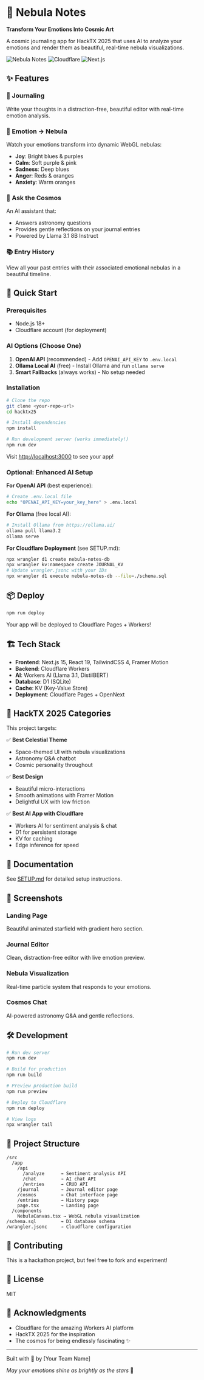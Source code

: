 # 🌌 Nebula Notes

**Transform Your Emotions Into Cosmic Art**

A cosmic journaling app for HackTX 2025 that uses AI to analyze your emotions and render them as beautiful, real-time nebula visualizations.

![Nebula Notes](https://img.shields.io/badge/HackTX-2025-purple?style=for-the-badge)
![Cloudflare](https://img.shields.io/badge/Cloudflare-Workers%20AI-orange?style=for-the-badge)
![Next.js](https://img.shields.io/badge/Next.js-15-black?style=for-the-badge)

## ✨ Features

### 📝 Journaling

Write your thoughts in a distraction-free, beautiful editor with real-time emotion analysis.

### 🌈 Emotion → Nebula

Watch your emotions transform into dynamic WebGL nebulas:

- **Joy**: Bright blues & purples
- **Calm**: Soft purple & pink
- **Sadness**: Deep blues
- **Anger**: Reds & oranges
- **Anxiety**: Warm oranges

### 🔭 Ask the Cosmos

An AI assistant that:

- Answers astronomy questions
- Provides gentle reflections on your journal entries
- Powered by Llama 3.1 8B Instruct

### 📚 Entry History

View all your past entries with their associated emotional nebulas in a beautiful timeline.

## 🚀 Quick Start

### Prerequisites

- Node.js 18+
- Cloudflare account (for deployment)

### AI Options (Choose One)

1. **OpenAI API** (recommended) - Add `OPENAI_API_KEY` to `.env.local`
2. **Ollama Local AI** (free) - Install Ollama and run `ollama serve`
3. **Smart Fallbacks** (always works) - No setup needed

### Installation

```bash
# Clone the repo
git clone <your-repo-url>
cd hacktx25

# Install dependencies
npm install

# Run development server (works immediately!)
npm run dev
```

Visit [http://localhost:3000](http://localhost:3000) to see your app!

### Optional: Enhanced AI Setup

**For OpenAI API** (best experience):

```bash
# Create .env.local file
echo "OPENAI_API_KEY=your_key_here" > .env.local
```

**For Ollama** (free local AI):

```bash
# Install Ollama from https://ollama.ai/
ollama pull llama3.2
ollama serve
```

**For Cloudflare Deployment** (see SETUP.md):

```bash
npx wrangler d1 create nebula-notes-db
npx wrangler kv:namespace create JOURNAL_KV
# Update wrangler.jsonc with your IDs
npx wrangler d1 execute nebula-notes-db --file=./schema.sql
```

## 📦 Deploy

```bash
npm run deploy
```

Your app will be deployed to Cloudflare Pages + Workers!

## 🏗️ Tech Stack

- **Frontend**: Next.js 15, React 19, TailwindCSS 4, Framer Motion
- **Backend**: Cloudflare Workers
- **AI**: Workers AI (Llama 3.1, DistilBERT)
- **Database**: D1 (SQLite)
- **Cache**: KV (Key-Value Store)
- **Deployment**: Cloudflare Pages + OpenNext

## 🎯 HackTX 2025 Categories

This project targets:

✅ **Best Celestial Theme**

- Space-themed UI with nebula visualizations
- Astronomy Q&A chatbot
- Cosmic personality throughout

✅ **Best Design**

- Beautiful micro-interactions
- Smooth animations with Framer Motion
- Delightful UX with low friction

✅ **Best AI App with Cloudflare**

- Workers AI for sentiment analysis & chat
- D1 for persistent storage
- KV for caching
- Edge inference for speed

## 📖 Documentation

See [SETUP.md](./SETUP.md) for detailed setup instructions.

## 🎨 Screenshots

### Landing Page

Beautiful animated starfield with gradient hero section.

### Journal Editor

Clean, distraction-free editor with live emotion preview.

### Nebula Visualization

Real-time particle system that responds to your emotions.

### Cosmos Chat

AI-powered astronomy Q&A and gentle reflections.

## 🛠️ Development

```bash
# Run dev server
npm run dev

# Build for production
npm run build

# Preview production build
npm run preview

# Deploy to Cloudflare
npm run deploy

# View logs
npx wrangler tail
```

## 📝 Project Structure

```
/src
  /app
    /api
      /analyze      → Sentiment analysis API
      /chat         → AI chat API
      /entries      → CRUD API
    /journal        → Journal editor page
    /cosmos         → Chat interface page
    /entries        → History page
    page.tsx        → Landing page
  /components
    NebulaCanvas.tsx → WebGL nebula visualization
/schema.sql         → D1 database schema
/wrangler.jsonc     → Cloudflare configuration
```

## 🤝 Contributing

This is a hackathon project, but feel free to fork and experiment!

## 📄 License

MIT

## 🌟 Acknowledgments

- Cloudflare for the amazing Workers AI platform
- HackTX 2025 for the inspiration
- The cosmos for being endlessly fascinating ✨

---

Built with 💜 by [Your Team Name]

_May your emotions shine as brightly as the stars_ 🌟

